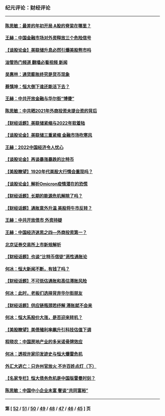 ### 纪元评论：财经评论
---
#### [陈思敏：最差的年初开局 A股的脊梁在哪里？](../../pages/nsc1026/n13558359.md?02090330) 
#### [王赫：中国金融市场对外资释放三个危险信号](../../pages/nsc1026/n13546389.md?02090330) 
#### [【谈股论金】美联储升息必然引爆美股熊市吗](../../pages/nsc1026/n13519194.md?02090330) 
#### [油管热门频道 翻墙必看视频 新闻](ok?02090330)
#### [吴惠林：通货膨胀终究是货币现象](../../pages/nsc1026/n13512979.md?02090330) 
#### [蔡慎坤：恒大倒下谁还能活下去？](../../pages/nsc1026/n13501831.md?02090330) 
#### [王赫：中共开放金融与华尔街“博傻”](../../pages/nsc1026/n13501138.md?02090330) 
#### [陈思敏：中共晒2021年外商投资未提台资的背后](../../pages/nsc1026/n13501057.md?02090330) 
#### [【财经话题】美联储紧缩与2022年软着陆](../../pages/nsc1026/n13498354.md?02090330) 
#### [【谈股论金】美联储三重紧缩 金融市场吹寒风](../../pages/nsc1026/n13487202.md?02090330) 
#### [王赫：2022中国经济令人忧心](../../pages/nsc1026/n13480433.md?02090330) 
#### [【谈股论金】再谈暴涨暴跌的比特币](../../pages/nsc1026/n13428036.md?02090330) 
#### [【美股瞭望】1920年代美股大行情会重现吗？](../../pages/nsc1026/n13425425.md?02090330) 
#### [【谈股论金】解析Omicron疫情潜在的恐慌](../../pages/nsc1026/n13403704.md?02090330) 
#### [【财经话题】长期的能源危机解除了吗？](../../pages/nsc1026/n13378041.md?02090330) 
#### [【财经话题】通胀意外升温 美股将牛市反转？](../../pages/nsc1026/n13370659.md?02090330) 
#### [王赫：中共开放债市 外资持疑](../../pages/nsc1026/n13366203.md?02090330) 
#### [王赫：中国经济迷思之四—外商投资第一？](../../pages/nsc1026/n13354150.md?02090330) 
#### [北京证券交易所上市新规解析](../../pages/nsc1026/n13348292.md?02090330) 
#### [【财经话题】也谈“比特币信徒”恶性通胀论](../../pages/nsc1026/n13331972.md?02090330) 
#### [何冰：恒大新闻不断，有钱了吗？](../../pages/nsc1026/n13325002.md?02090330) 
#### [【财经话题】不可低估通胀和高估滞胀风险](../../pages/nsc1026/n13300505.md?02090330) 
#### [何冰：此时，老板们选择背弃华尔街朋友](../../pages/nsc1026/n13295291.md?02090330) 
#### [【财经话题】供应链瓶颈若纾解 滞胀就不会来](../../pages/nsc1026/n13286759.md?02090330) 
#### [何冰：恒大系股价大涨，是否迎来转机？](../../pages/nsc1026/n13276822.md?02090330) 
#### [【美股瞭望】美债殖利率飙升引科技估值下调](../../pages/nsc1026/n13267775.md?02090330) 
#### [程晓农：中国房地产业的多米诺骨牌效应](../../pages/nsc1026/n13259673.md?02090330) 
#### [何冰：透视许家印发迹史与恒大爆雷危机](../../pages/nsc1026/n13253937.md?02090330) 
#### [外汇大逃亡：只许州官放火 不许百姓点灯（下）](../../pages/nsc1026/n13245748.md?02090330) 
#### [【名家专栏】恒大债务危机是中国版雷曼时刻？](../../pages/nsc1026/n13242613.md?02090330) 
#### [陈思敏：中国中小企业未富 奢谈“共同富裕”](../../pages/nsc1026/n13241213.md?02090330) 

---
#### 第 [ [52](./52.md?02090330) / [51](./51.md?02090330) / [50](./50.md?02090330) / [49](./49.md?02090330) / [48](./48.md?02090330) / [47](./47.md?02090330) / [46](./46.md?02090330) / [45](./45.md?02090330) ] 页
